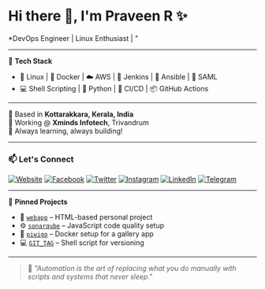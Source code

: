 # Hi there 👋, I'm **Praveen R** ✨  
*DevOps Engineer | Linux Enthusiast | "

---

🔧 **Tech Stack**
- 🐧 Linux | 🐳 Docker | ☁️ AWS | 🧪 Jenkins | 🧰 Ansible | 🔐 SAML  
- 💻 Shell Scripting | 🐍 Python | 🧱 CI/CD | 📦 GitHub Actions  

---

📍 Based in **Kottarakkara, Kerala, India**  
💼 Working @ **Xminds Infotech**, Trivandrum  
🚀 Always learning, always building!

---

### 📫 Let's Connect

[![Website](https://img.shields.io/badge/Website-%23000000.svg?style=for-the-badge&logo=firefox&logoColor=white)](https://praveenr.tech) 
[![Facebook](https://img.shields.io/badge/Facebook-%231877F2.svg?style=for-the-badge&logo=facebook&logoColor=white)](https://www.facebook.com/profile.php?id=100015366247595)
[![Twitter](https://img.shields.io/badge/Twitter-%231DA1F2.svg?style=for-the-badge&logo=twitter&logoColor=white)](https://twitter.com/praveenr4901)
[![Instagram](https://img.shields.io/badge/Instagram-%23E4405F.svg?style=for-the-badge&logo=instagram&logoColor=white)](https://instagram.com/praveen.r_ktr)
[![LinkedIn](https://img.shields.io/badge/LinkedIn-%230077B5.svg?style=for-the-badge&logo=linkedin&logoColor=white)](https://www.linkedin.com/in/praveen-r-47a525194/)
[![Telegram](https://img.shields.io/badge/Telegram-%2326A5E4.svg?style=for-the-badge&logo=telegram&logoColor=white)](https://t.me/praveen_ktr)

---

🧩 **Pinned Projects**
- 🔗 [`webapp`](https://github.com/praveenr4901/webapp) – HTML-based personal project  
- ⚙️ [`sonarqube`](https://github.com/praveenr4901/sonarqube) – JavaScript code quality setup  
- 🐳 [`piwigo`](https://github.com/praveenr4901/piwigo) – Docker setup for a gallery app  
- 💻 [`GIT_TAG`](https://github.com/praveenr4901/GIT_TAG) – Shell script for versioning

---

> 🧠 *"Automation is the art of replacing what you do manually with scripts and systems that never sleep."*

  
